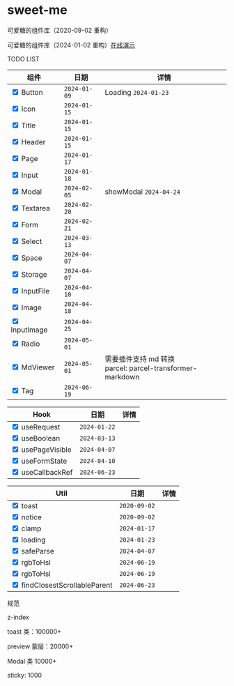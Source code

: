 # sweet-me

可爱糖的组件库（2020-09-02 重构）

可爱糖的组件库（2024-01-02 重构）[在线演示](https://dododawn.com/sweet-me/)

TODO LIST

<div class="table-wrapper" markdown="block">
<div class="table-inner" markdown="block">

| 组件                                         | 日期         | 详情                                                          |
| -------------------------------------------- | ------------ | ------------------------------------------------------------- |
| <input type="checkbox" checked /> Button     | `2024-01-09` | Loading `2024-01-23`                                          |
| <input type="checkbox" checked /> Icon       | `2024-01-15` |                                                               |
| <input type="checkbox" checked /> Title      | `2024-01-15` |                                                               |
| <input type="checkbox" checked /> Header     | `2024-01-15` |                                                               |
| <input type="checkbox" checked /> Page       | `2024-01-17` |                                                               |
| <input type="checkbox" checked /> Input      | `2024-01-18` |                                                               |
| <input type="checkbox" checked /> Modal      | `2024-02-05` | showModal `2024-04-24`                                        |
| <input type="checkbox" checked /> Textarea   | `2024-02-20` |                                                               |
| <input type="checkbox" checked /> Form       | `2024-02-21` |                                                               |
| <input type="checkbox" checked /> Select     | `2024-03-13` |                                                               |
| <input type="checkbox" checked /> Space      | `2024-04-07` |                                                               |
| <input type="checkbox" checked /> Storage    | `2024-04-07` |                                                               |
| <input type="checkbox" checked /> InputFile  | `2024-04-10` |                                                               |
| <input type="checkbox" checked /> Image      | `2024-04-18` |                                                               |
| <input type="checkbox" checked /> InputImage | `2024-04-25` |                                                               |
| <input type="checkbox" checked /> Radio      | `2024-05-01` |                                                               |
| <input type="checkbox" checked /> MdViewer   | `2024-05-01` | 需要插件支持 md 转换<br />parcel: parcel-transformer-markdown |
| <input type="checkbox" checked /> Tag        | `2024-06-19` |                                                               |

</div>
</div

<div class="table-wrapper" markdown="block">
<div class="table-inner" markdown="block">

| Hook                                             | 日期         | 详情 |
| ------------------------------------------------ | ------------ | ---- |
| <input type="checkbox" checked /> useRequest     | `2024-01-22` |      |
| <input type="checkbox" checked /> useBoolean     | `2024-03-13` |      |
| <input type="checkbox" checked /> usePageVisible | `2024-04-07` |      |
| <input type="checkbox" checked /> useFormState   | `2024-04-10` |      |
| <input type="checkbox" checked /> useCallbackRef | `2024-06-23` |      |

</div>
</div

<div class="table-wrapper" markdown="block">
<div class="table-inner" markdown="block">

| Util                                                          | 日期         | 详情 |
| ------------------------------------------------------------- | ------------ | ---- |
| <input type="checkbox" checked /> toast                       | `2020-09-02` |      |
| <input type="checkbox" checked /> notice                      | `2020-09-02` |      |
| <input type="checkbox" checked /> clamp                       | `2024-01-17` |      |
| <input type="checkbox" checked /> loading                     | `2024-01-23` |      |
| <input type="checkbox" checked /> safeParse                   | `2024-04-07` |      |
| <input type="checkbox" checked /> rgbToHsl                    | `2024-06-19` |      |
| <input type="checkbox" checked /> rgbToHsl                    | `2024-06-19` |      |
| <input type="checkbox" checked /> findClosestScrollableParent | `2024-06-23` |      |

</div>
</div

规范

z-index

toast 类：100000+

preview 蒙层：20000+

Modal 类 10000+

sticky: 1000
